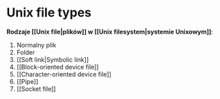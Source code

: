 # Unix file types
**Rodzaje [[Unix file|plików]] w [[Unix filesystem|systemie Unixowym]]**:
1. Normalny plik
2. Folder 
3. [[Soft link|Symbolic link]]
4. [[Block-oriented device file]]
5. [[Character-oriented device file]]
6. [[Pipe]]
7. [[Socket file]]